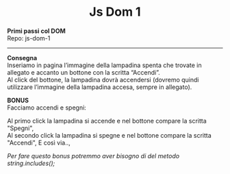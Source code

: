 <h1 align="center">Js Dom 1</h1>

<b>Primi passi col DOM</b><br>
Repo: js-dom-1

<hr>

<b>Consegna</b><br>
Inseriamo in pagina l’immagine della lampadina spenta che trovate in allegato e accanto un bottone con la scritta “Accendi”.<br>
Al click del bottone, la lampadina dovrà accendersi (dovremo quindi utilizzare l’immagine della lampadina accesa, sempre in allegato).

<b>BONUS</b><br>
Facciamo accendi e spegni:<br>

Al primo click la lampadina si accende e nel bottone compare la scritta "Spegni",<br>
Al secondo click la lampadina si spegne e nel bottone compare la scritta "Accendi",
E così via..,

<em>Per fare questo bonus potremmo aver bisogno di del metodo string.includes();</em>